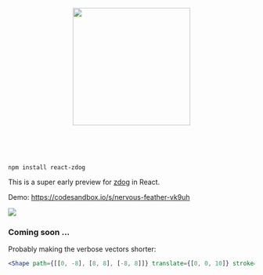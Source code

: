 <p align="center">
  <img src="https://imgur.com/THk95vU.png" width="240" />
</p>

<br />
<br />
<br />

    npm install react-zdog
    
This is a super early preview for [zdog](https://zzz.dog/) in React.

Demo: https://codesandbox.io/s/nervous-feather-vk9uh

![](https://imgur.com/YqSqht7.gif)

### Coming soon ...

Probably making the verbose vectors shorter:

```jsx
<Shape path={[[0, -8], [8, 8], [-8, 8]]} translate={[0, 0, 10]} stroke={3} fill />
```
